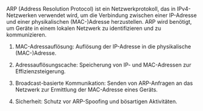 ARP (Address Resolution Protocol) ist ein Netzwerkprotokoll, das in IPv4-Netzwerken verwendet wird, um die Verbindung zwischen einer IP-Adresse und einer physikalischen (MAC-)Adresse herzustellen. ARP wird benötigt, um Geräte in einem lokalen Netzwerk zu identifizieren und zu kommunizieren.

1. MAC-Adressauflösung: Auflösung der IP-Adresse in die physikalische (MAC-)Adresse.

2. Adressauflösungscache: Speicherung von IP- und MAC-Adressen zur Effizienzsteigerung.

3. Broadcast-basierte Kommunikation: Senden von ARP-Anfragen an das Netzwerk zur Ermittlung der MAC-Adresse eines Geräts.

4. Sicherheit: Schutz vor ARP-Spoofing und bösartigen Aktivitäten.